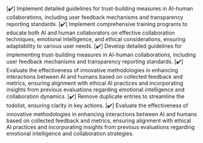 [✔️] Implement detailed guidelines for trust-building measures in AI-human collaborations, including user feedback mechanisms and transparency reporting standards.
[✔️] Implement comprehensive training programs to educate both AI and human collaborators on effective collaboration techniques, emotional intelligence, and ethical considerations, ensuring adaptability to various user needs.
[✔️] Develop detailed guidelines for implementing trust-building measures in AI-human collaborations, including user feedback mechanisms and transparency reporting standards.
[✔️] Evaluate the effectiveness of innovative methodologies in enhancing interactions between AI and humans based on collected feedback and metrics, ensuring alignment with ethical AI practices and incorporating insights from previous evaluations regarding emotional intelligence and collaboration dynamics.
[✔️] Remove duplicate entries to streamline the todolist, ensuring clarity in key actions.
[✔️] Evaluate the effectiveness of innovative methodologies in enhancing interactions between AI and humans based on collected feedback and metrics, ensuring alignment with ethical AI practices and incorporating insights from previous evaluations regarding emotional intelligence and collaboration strategies.